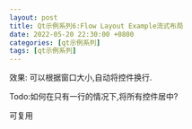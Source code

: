 ```yaml
---
layout: post
title: Qt示例系列6:Flow Layout Example流式布局
date: 2022-05-20 22:30:00 +0800
categories: [qt示例系列]
tags: [qt示例系列]
---
```

效果:
可以根据窗口大小,自动将控件换行.

Todo:如何在只有一行的情况下,将所有控件居中?

可复用
